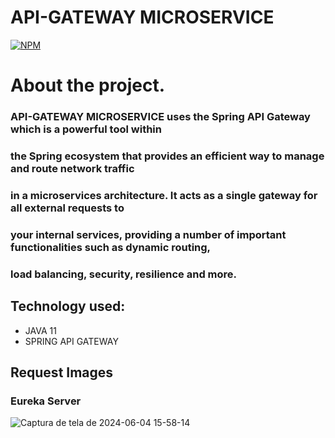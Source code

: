 # API-GATEWAY MICROSERVICE

[![NPM](https://img.shields.io/npm/l/react)](https://github.com/JoelMaciel/Product-Catalog/blob/readm/LICENCE)

# About the project.

### API-GATEWAY MICROSERVICE uses the Spring API Gateway which is a powerful tool within 
### the Spring ecosystem that provides an efficient way to manage and route network traffic
### in a microservices architecture. It acts as a single gateway for all external requests to 
### your internal services, providing a number of important functionalities such  as dynamic routing,
### load balancing, security, resilience and more.


## Technology used:
-  JAVA 11 
-  SPRING API GATEWAY

## Request Images

### Eureka Server
![Captura de tela de 2024-06-04 15-58-14](https://github.com/JoelMaciel/ead_authuser_microservice/assets/77079093/889152e3-89d5-4c75-ad44-a4a08a17159c)

